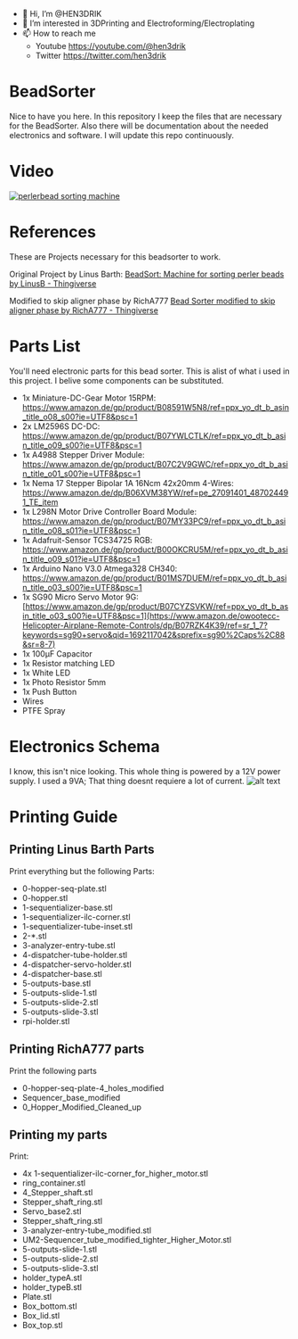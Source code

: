 - 👋 Hi, I’m @HEN3DRIK
- 👀 I’m interested in 3DPrinting and Electroforming/Electroplating
- 📫 How to reach me 
  - Youtube https://youtube.com/@hen3drik
  - Twitter https://twitter.com/hen3drik

# BeadSorter
Nice to have you here. In this repository I keep the files that are necessary for the BeadSorter. Also there will be documentation about the needed electronics and software. I will update this repo continuously.

# Video
[![perlerbead sorting machine](https://img.youtube.com/vi/CX-w85ZC5AQ/0.jpg)](https://www.youtube.com/watch?v=CX-w85ZC5AQ)

# References
These are Projects necessary for this beadsorter to work.

Original Project by Linus Barth:
[BeadSort: Machine for sorting perler beads by LinusB - Thingiverse](https://www.thingiverse.com/thing:2598302)

Modified to skip aligner phase by RichA777
[Bead Sorter modified to skip aligner phase by RichA777 - Thingiverse](https://www.thingiverse.com/thing:4507571)
# Parts List
You'll need electronic parts for this bead sorter. This is alist of what i used in this project. I belive some components can be substituted.

- 1x Miniature-DC-Gear Motor 15RPM: https://www.amazon.de/gp/product/B08591W5N8/ref=ppx_yo_dt_b_asin_title_o08_s00?ie=UTF8&psc=1
- 2x LM2596S DC-DC: https://www.amazon.de/gp/product/B07YWLCTLK/ref=ppx_yo_dt_b_asin_title_o09_s00?ie=UTF8&psc=1
- 1x A4988 Stepper Driver Module: https://www.amazon.de/gp/product/B07C2V9GWC/ref=ppx_yo_dt_b_asin_title_o01_s00?ie=UTF8&psc=1
- 1x Nema 17 Stepper Bipolar 1A 16Ncm 42x20mm 4-Wires: https://www.amazon.de/dp/B06XVM38YW/ref=pe_27091401_487024491_TE_item
- 1x L298N Motor Drive Controller Board Module: https://www.amazon.de/gp/product/B07MY33PC9/ref=ppx_yo_dt_b_asin_title_o08_s01?ie=UTF8&psc=1
- 1x Adafruit-Sensor TCS34725 RGB: https://www.amazon.de/gp/product/B00OKCRU5M/ref=ppx_yo_dt_b_asin_title_o09_s01?ie=UTF8&psc=1
- 1x Arduino Nano V3.0 Atmega328 CH340: https://www.amazon.de/gp/product/B01MS7DUEM/ref=ppx_yo_dt_b_asin_title_o03_s00?ie=UTF8&psc=1
- 1x SG90 Micro Servo Motor 9G: [https://www.amazon.de/gp/product/B07CYZSVKW/ref=ppx_yo_dt_b_asin_title_o03_s00?ie=UTF8&psc=1](https://www.amazon.de/owootecc-Helicopter-Airplane-Remote-Controls/dp/B07RZK4K39/ref=sr_1_7?keywords=sg90+servo&qid=1692117042&sprefix=sg90%2Caps%2C88&sr=8-7)
- 1x 100µF Capacitor
- 1x Resistor matching LED
- 1x White LED
- 1x Photo Resistor 5mm
- 1x Push Button
- Wires
- PTFE Spray

# Electronics Schema
I know, this isn't nice looking.
This whole thing is powered by a 12V power supply. I used a 9VA; That thing doesnt requiere a lot of current.
![alt text](https://github.com/HEN3DRIK/BeadSorter/blob/main/beadsorter_schema.png?raw=true)

# Printing Guide
## Printing Linus Barth Parts
Print everything but the following Parts:
- 0-hopper-seq-plate.stl
- 0-hopper.stl
- 1-sequentializer-base.stl
- 1-sequentializer-ilc-corner.stl
- 1-sequentializer-tube-inset.stl
- 2-*.stl
- 3-analyzer-entry-tube.stl
- 4-dispatcher-tube-holder.stl
- 4-dispatcher-servo-holder.stl
- 4-dispatcher-base.stl
- 5-outputs-base.stl
- 5-outputs-slide-1.stl
- 5-outputs-slide-2.stl
- 5-outputs-slide-3.stl
- rpi-holder.stl

## Printing RichA777 parts
Print the following parts
- 0-hopper-seq-plate-4_holes_modified
- Sequencer_base_modified
- 0_Hopper_Modified_Cleaned_up

## Printing my parts
Print:
- 4x 1-sequentializer-ilc-corner_for_higher_motor.stl
- ring_container.stl
- 4_Stepper_shaft.stl
- Stepper_shaft_ring.stl
- Servo_base2.stl
- Stepper_shaft_ring.stl
- 3-analyzer-entry-tube_modified.stl
- UM2-Sequencer_tube_modified_tighter_Higher_Motor.stl
- 5-outputs-slide-1.stl
- 5-outputs-slide-2.stl
- 5-outputs-slide-3.stl
- holder_typeA.stl
- holder_typeB.stl
- Plate.stl
- Box_bottom.stl
- Box_lid.stl
- Box_top.stl
